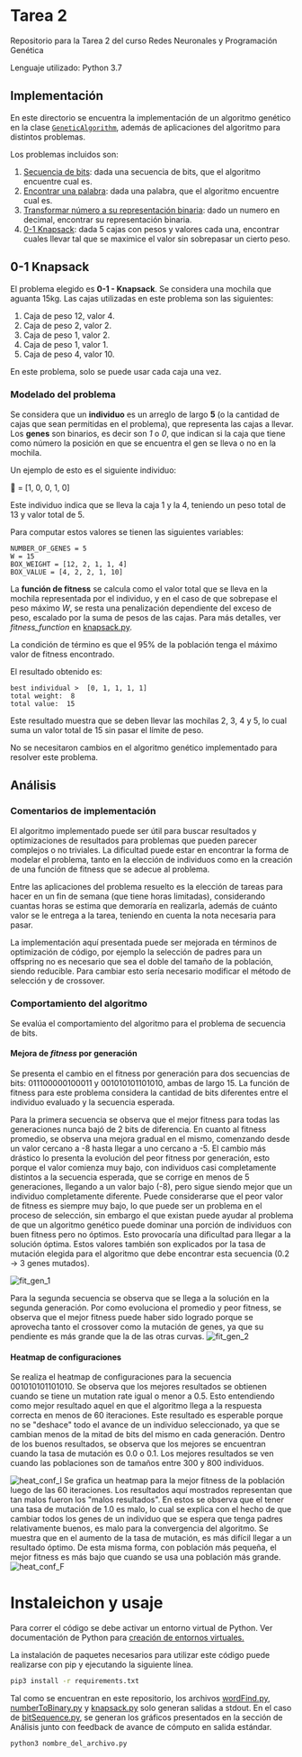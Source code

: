 # Tarea 2

Repositorio para la Tarea 2 del curso Redes Neuronales y Programación Genética

Lenguaje utilizado: Python 3.7

## Implementación

En este directorio se encuentra la implementación de un algoritmo genético en la clase [``GeneticAlgorithm``](./GeneticAlgorithm.py), además de aplicaciones del algoritmo para distintos problemas.

Los problemas incluidos son:

1. [Secuencia de bits](./bitSequence.py): dada una secuencia de bits, que el algoritmo encuentre cual es.
2. [Encontrar una palabra](./wordFind.py): dada una palabra, que el algoritmo encuentre cual es.
3. [Transformar número a su representación binaria](./numberToBinary.py): dado un numero en decimal, encontrar su representación binaria.
4. [0-1 Knapsack](./knapsack.py): dada 5 cajas con pesos y valores cada una, encontrar cuales llevar tal que se maximice el valor sin sobrepasar un cierto peso.

## 0-1 Knapsack
El problema elegido es **0-1 - Knapsack**. Se considera una mochila que aguanta 15kg. Las cajas utilizadas en este problema son las siguientes:

1. Caja de peso 12, valor 4.
2. Caja de peso 2, valor 2.
3. Caja de peso 1, valor 2.
4. Caja de peso 1, valor 1.
5. Caja de peso 4, valor 10.

En este problema, solo se puede usar cada caja una vez.

### Modelado del problema
Se considera que un **individuo** es un arreglo de largo **5** (o la cantidad de cajas que sean permitidas en el problema), que representa las cajas a llevar. Los **genes** son binarios, es decir son _1_ o _0_, que indican si la caja que tiene como número la posición en que se encuentra el gen se lleva o no en la mochila.

Un ejemplo de esto es el siguiente individuo:

🎒 = [1, 0, 0, 1, 0]

Este individuo indica que se lleva la caja 1 y la 4, teniendo un peso total de 13 y valor total de 5.

Para computar estos valores se tienen las siguientes variables:

    NUMBER_OF_GENES = 5
    W = 15
    BOX_WEIGHT = [12, 2, 1, 1, 4]
    BOX_VALUE = [4, 2, 2, 1, 10]

La **función de fitness** se calcula como el valor total que se lleva en la mochila representada por el individuo, y en el caso de que sobrepase el peso máximo _W_, se resta una penalización dependiente del exceso de peso, escalado por la suma de pesos de las cajas. Para más detalles, ver _fitness\_function_ en [knapsack.py](./knapsack.py). 

La condición de término es que el 95% de la población tenga el máximo valor de fitness encontrado.

El resultado obtenido es:

    best individual >  [0, 1, 1, 1, 1]
    total weight:  8
    total value:  15

Este resultado muestra que se deben llevar las mochilas 2, 3, 4 y 5, lo cual suma un valor total de 15 sin pasar el límite de peso.

No se necesitaron cambios en el algoritmo genético implementado para resolver este problema.

## Análisis

### Comentarios de implementación

El algoritmo implementado puede ser útil para buscar resultados y optimizaciones de resultados para problemas que pueden parecer complejos o no triviales.
La dificultad puede estar en encontrar la forma de modelar el problema, tanto en la elección de individuos como en la creación de
una función de fitness que se adecue al problema.

Entre las aplicaciones del problema resuelto es la elección de tareas para hacer en un fin de semana (que tiene horas limitadas), considerando cuantas horas
se estima que demoraría en realizarla, además de cuánto valor se le entrega a la tarea, teniendo en cuenta la nota necesaria para pasar.

La implementación aquí presentada puede ser mejorada en términos de optimización de código, por ejemplo la selección de padres para un offspring
no es necesario que sea el doble del tamaño de la población, siendo reducible. Para cambiar esto sería necesario modificar el método de selección
y de crossover.
### Comportamiento del algoritmo
Se evalúa el comportamiento del algoritmo para el problema de secuencia de bits.
#### Mejora de _fitness_ por generación
Se presenta el cambio en el fitness por generación para dos secuencias de bits:
011100000100011 y 001010101101010, ambas de largo 15. La función de fitness para este problema considera la cantidad de bits diferentes entre el individuo evaluado y
la secuencia esperada.

Para la primera secuencia se observa que el mejor fitness para todas las generaciones nunca bajó de 2 bits de diferencia.
En cuanto al fitness promedio, se observa una mejora gradual en el mismo, comenzando desde un valor cercano a -8 hasta llegar a uno cercano a -5.
El cambio más drástico lo presenta la evolución del peor fitness por generación, esto porque el valor comienza muy bajo, con individuos casi
completamente distintos a la secuencia esperada, que se corrige en menos de 5 generaciones, llegando a un valor bajo (-8), pero sigue siendo mejor
que un individuo completamente diferente.
Puede considerarse que el peor valor de fitness es siempre muy bajo, lo que puede ser un problema en el proceso de selección, sin embargo el
que existan puede ayudar al problema de que un algoritmo genético puede dominar una porción de individuos con buen fitness pero
no óptimos. Esto provocaría una dificultad para llegar a la solución óptima. Estos valores también son explicados por la tasa de mutación
elegida para el algoritmo que debe encontrar esta secuencia (0.2 -> 3 genes mutados).

![fit_gen_1](./analysis/fitness_generation_001010101101010.png)

Para la segunda secuencia se observa que se llega a la solución en la segunda generación.
Por como evoluciona el promedio y peor fitness, se observa que el mejor fitness puede haber sido logrado porque se aprovecha tanto el crossover como
la mutación de genes, ya que su pendiente es más grande que la de las otras curvas.
![fit_gen_2](./analysis/fitness_generation_011100000100011.png)

#### Heatmap de configuraciones
Se realiza el heatmap de configuraciones para la secuencia 001010101101010. Se observa que los mejores resultados se obtienen cuando se tiene un mutation rate igual o menor a 0.5.
Esto entendiendo como mejor resultado aquel en que el algoritmo llega a la respuesta correcta en menos de 60 iteraciones.
Este resultado es esperable porque no se "deshace" todo el avance de un individuo seleccionado, ya que se cambian menos de la mitad de bits del mismo en cada generación.
Dentro de los buenos resultados, se observa que los mejores se encuentran cuando la tasa de mutación es 0.0 o 0.1.
Los mejores resultados se ven cuando las poblaciones son de tamaños entre 300 y 800 individuos.

![heat_conf_I](./analysis/heatmap_configurations_I_001010101101010.png)
Se grafica un heatmap para la mejor fitness de la población luego de las 60 iteraciones.
Los resultados aquí mostrados representan que tan malos fueron los "malos resultados".
En estos se observa que el tener una tasa de mutación de 1.0 es malo, lo cual se explica con el hecho de que cambiar todos los genes de
un individuo que se espera que tenga padres relativamente buenos, es malo para la convergencia del algoritmo.
Se muestra que en el aumento de la tasa de mutación, es más difícil llegar a un resultado óptimo. 
De esta misma forma, con población más pequeña, el mejor fitness es más bajo que cuando se usa una población más grande.
![heat_conf_F](./analysis/heatmap_configurations_F_001010101101010.png)

# Instaleichon y usaje
Para correr el código se debe activar un entorno virtual de Python. 
Ver documentación de Python para [creación de entornos virtuales.](http://docs.python.org.ar/tutorial/3/venv.html#creando-entornos-virtuales)

La instalación de paquetes necesarios para utilizar este código puede realizarse con pip y ejecutando la siguiente línea.
```bash
pip3 install -r requirements.txt
```

Tal como se encuentran en este repositorio, los archivos [wordFind.py](./wordFind.py), [numberToBinary.py](./numberToBinary.py) y [knapsack.py](./knapsack.py) solo generan salidas a stdout. En el caso de [bitSequence.py](./bitSequence.py), se generan los gráficos presentados en la sección de Análisis junto con feedback de avance de cómputo en salida estándar.

```bash
python3 nombre_del_archivo.py
```